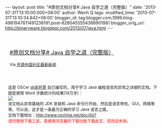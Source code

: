 --- layout: post title: "\#原创文档分享\# Java 自学之道（完整版）" date:
'2013-07-31T13:10:00.000+08:00' author: Wenh Q tags: modified\_time:
'2013-07-31T13:10:34.842+08:00' blogger\_id:
tag:blogger.com,1999:blog-4961947611491238191.post-6280455554366901981
blogger\_orig\_url: http://binaryware.blogspot.com/2013/07/java.html ---
<div style="margin: 10px; padding: 5px;">

<div style="font-size: 18px;">

[\
\#原创文档分享\# Java
自学之道（完整版）](http://www.oschina.net/news/42748/java-self-study-guide)

</div>

<div style="font-size: 13px;">

Via [开源中国社区最新新闻](http://www.oschina.net/?from=rss)

</div>

</div>

<div style="font-size: 13px; padding: 15px 0 10px 10px;">

这是 OSCer [@闵开慧](http://my.oschina.net/u/617085)
自己编写的，用于学习 Java 编程语言的非常之详细的文档。下图是使用 Word
字数统计的结果(14万字)：\
![](http://static.oschina.net/uploads/space/2013/0730/205002_eHOZ_12.jpg)\
该文档从非常基础的 JDK 安装和 Java
命令行开始，然后是语言特性、GUI，网络等等。可以说，这才是一条最为正确的学习
Java 语言之路。\
文档下载地址：<http://www.oschina.net/doc/607>\
<span
style="color: red;">请勿使用下载工具，直接用浏览器的下载功能下载此文，否则会失败。</span>

</div>
